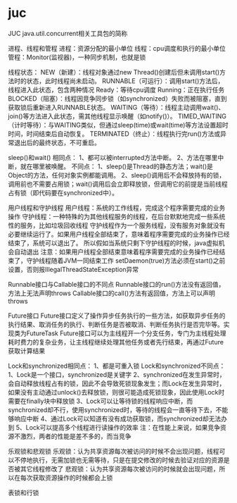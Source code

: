 # juc
JUC
    java.util.concurrent相关工具包的简称

进程、线程和管程
    进程：资源分配的最小单位
    线程：cpu调度和执行的最小单位
    管程：Monitor(监视器)，一种同步机制，也就是锁

线程状态：
    NEW（新建）：线程对象通过new Thread()创建后但未调用start()方法时的状态，此时线程尚未启动。
    RUNNABLE（可运行）：调用start()方法后，线程进入此状态，包含两种情况
        Ready：等待cpu调度
        Running：正在执行任务
    BLOCKED（阻塞）：线程因竞争同步锁（如synchronized）失败而被阻塞，直到获取锁后重新进入RUNNABLE状态。
    WAITING（等待）：线程主动调用wait()、join()等方法进入此状态，需其他线程显示唤醒（如notify()）。
    TIMED_WAITING（计时等待）：与WAITING类似，但通过sleep(time)或wait(time)等方法设置超时时间，时间结束后自动恢复。
    TERMINATED（终止）：线程执行完run()方法或异常退出后的最终状态，不可重启。

sleep()和wait()
    相同点：
        1、都可以被interrupted方法中断。
        2、方法在哪里中断，就在哪里被唤醒。
    不同点：
        1、sleep()是Thread的静态方法；wait()是Object的方法，任何对象实例都能调用。
        2、sleep()调用后不会释放持有的锁，调用前也不需要占用锁；wait()调用后会‌立即释放锁‌，但调用它的前提是当前线程占有锁（即代码要在synchronized中）。

用户线程和守护线程
    用户线程：系统的工作线程，完成这个程序需要完成的业务操作
    守护线程：一种特殊的为其他线程服务的线程，在后台默默地完成一些系统性的服务，比如垃圾回收线程
            守护线程作为一个服务线程，没有服务对象就没有必要继续运行了。如果用户线程全部结束了，意味着程序需要完成的业务操作已经结束了，系统可以退出了。
            所以假如当系统只剩下守护线程的时候，java虚拟机会自动退出
    注意：如果用户线程全部结束意味着程序需要完成的业务操作已经结束了，守护线程随着JVM一同结束工作
         setDaemon(true)方法必须在start()之前设置，否则报IllegalThreadStateException异常

Runnable接口与Callable接口的不同点
    Runnable接口的run()方法没有返回值，方法上无法声明throws
    Callable接口的call()方法有返回值，方法上可以声明throws

Future接口
    Future接口定义了操作异步任务执行的一些方法，如获取异步任务的执行结果、取消任务的执行、判断任务是否被取消、判断任务执行是否完毕等。实现类为FutureTask
    Future接口可以为主线程开一个分支任务，专门为主线程处理耗时费力的复杂业务，让主线程继续处理其他任务或者先行结束，再通过Future获取计算结果

Lock和synchronized相同点：
    1、都是可重入锁
Lock和synchronized不同点：
    1、Lock是一个接口，synchronized是关键字
    2、synchronized在发生异常时，会自动释放线程占有的锁，因此不会导致死锁现象发生；而Lock在发生异常时，如果没有主动通过unlock()去释放锁，则很可能造成死锁现象，因此使用Lock时需要在finally块中释放锁
    3、Lock可以让等待锁的线程响应中断，而synchronized却不行，使用synchronized时，等待的线程会一直等待下去，不能够响应中断
    4、通过Lock可以知道有没有成功获取锁，而synchronized却无法办到
    5、Lock可以提高多个线程进行读操作的效率
    注：在性能上来说，如果竞争资源不激烈，两者的性能是差不多的，而当竞争

乐观锁和悲观锁
    乐观锁：认为共享资源每次被访问的时候不会出现问题，线程可以不停地执行，无需加锁也无需等待，只是在提交修改的时候去验证对应的资源是否被其它线程修改了
    悲观锁：认为共享资源每次被访问的时候就会出现问题，所以在每次获取资源操作的时候都会上锁 

表锁和行锁
